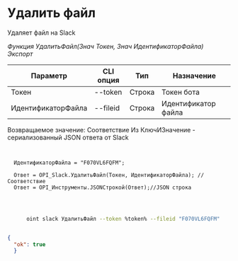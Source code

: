 ﻿---
sidebar_position: 4
---

# Удалить файл
 Удаляет файл на Slack


*Функция УдалитьФайл(Знач Токен, Знач ИдентификаторФайла) Экспорт*

  | Параметр | CLI опция | Тип | Назначение |
  |-|-|-|-|
  | Токен | --token | Строка | Токен бота |
  | ИдентификаторФайла | --fileid | Строка | Идентификатор файла |

  
  Возвращаемое значение:   Соответствие Из КлючИЗначение - сериализованный JSON ответа от Slack

```bsl title="Пример кода"
	
  
  ИдентификаторФайла = "F070VL6FQFM";
  
  Ответ = OPI_Slack.УдалитьФайл(Токен, ИдентификаторФайла); //Соответствие
  Ответ = OPI_Инструменты.JSONСтрокой(Ответ);//JSON строка
  
	
```

```sh title="Пример команды CLI"
    
      oint slack УдалитьФайл --token %token% --fileid "F070VL6FQFM"


```


```json title="Результат"

{
  "ok": true
  }

```
